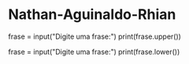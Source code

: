 # Nathan-Aguinaldo-Rhian
frase = input("Digite uma frase:")
print(frase.upper())

frase = input("Digite uma frase:")
print(frase.lower())
